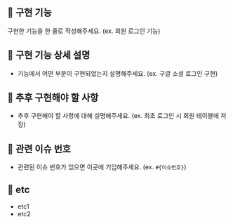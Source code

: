 ## 🌱 구현 기능
구현한 기능을 한 줄로 작성해주세요. (ex. 회원 로그인 기능)

## 🌱 구현 기능 상세 설명
- 기능에서 어떤 부분이 구현되었는지 설명해주세요. (ex. 구글 소셜 로그인 구현)

## 🌱 추후 구현해야 할 사항
- 추후 구현해야 할 사항에 대해 설명해주세요. (ex. 최초 로그인 시 회원 테이블에 저장)

## 🌱 관련 이슈 번호
- 관련된 이슈 번호가 있으면 이곳에 기입해주세요. (ex. `#{이슈번호}`)

## 🌱 etc
- etc1
- etc2

